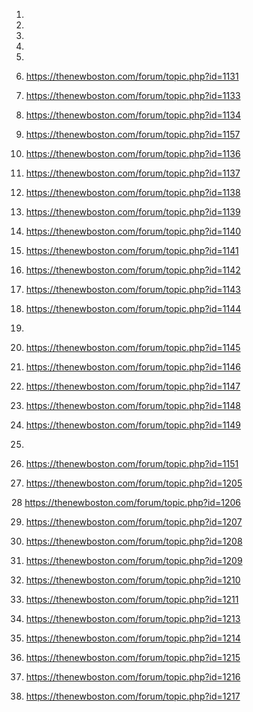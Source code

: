 1.

2.

3.

4.

5.

6. https://thenewboston.com/forum/topic.php?id=1131
 
7. https://thenewboston.com/forum/topic.php?id=1133
 
8. https://thenewboston.com/forum/topic.php?id=1134
 
9. https://thenewboston.com/forum/topic.php?id=1157

10. https://thenewboston.com/forum/topic.php?id=1136

11. https://thenewboston.com/forum/topic.php?id=1137
 
12. https://thenewboston.com/forum/topic.php?id=1138
 
13. https://thenewboston.com/forum/topic.php?id=1139
 
14. https://thenewboston.com/forum/topic.php?id=1140
 
15. https://thenewboston.com/forum/topic.php?id=1141
 
16. https://thenewboston.com/forum/topic.php?id=1142
 
17. https://thenewboston.com/forum/topic.php?id=1143
 
18. https://thenewboston.com/forum/topic.php?id=1144

19.

20. https://thenewboston.com/forum/topic.php?id=1145

21. https://thenewboston.com/forum/topic.php?id=1146

22. https://thenewboston.com/forum/topic.php?id=1147

23. https://thenewboston.com/forum/topic.php?id=1148

24. https://thenewboston.com/forum/topic.php?id=1149

25.

26. https://thenewboston.com/forum/topic.php?id=1151

27. https://thenewboston.com/forum/topic.php?id=1205

28 https://thenewboston.com/forum/topic.php?id=1206

29. https://thenewboston.com/forum/topic.php?id=1207

30. https://thenewboston.com/forum/topic.php?id=1208

31. https://thenewboston.com/forum/topic.php?id=1209

32. https://thenewboston.com/forum/topic.php?id=1210

33. https://thenewboston.com/forum/topic.php?id=1211

34. https://thenewboston.com/forum/topic.php?id=1213

35. https://thenewboston.com/forum/topic.php?id=1214

36. https://thenewboston.com/forum/topic.php?id=1215

37. https://thenewboston.com/forum/topic.php?id=1216

38. https://thenewboston.com/forum/topic.php?id=1217


